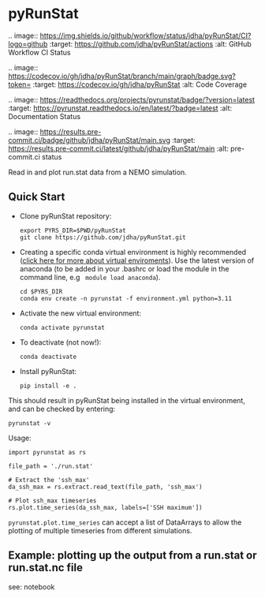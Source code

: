 # pyRunStat

.. image:: https://img.shields.io/github/workflow/status/jdha/pyRunStat/CI?logo=github
:target: https://github.com/jdha/pyRunStat/actions
:alt: GitHub Workflow CI Status

.. image:: https://codecov.io/gh/jdha/pyRunStat/branch/main/graph/badge.svg?token=
:target: https://codecov.io/gh/jdha/pyRunStat
:alt: Code Coverage

.. image:: https://readthedocs.org/projects/pyrunstat/badge/?version=latest
:target: https://pyrunstat.readthedocs.io/en/latest/?badge=latest
:alt: Documentation Status

.. image:: https://results.pre-commit.ci/badge/github/jdha/pyRunStat/main.svg
:target: https://results.pre-commit.ci/latest/github/jdha/pyRunStat/main
:alt: pre-commit.ci status

Read in and plot run.stat data from a NEMO simulation.

## Quick Start

- Clone pyRunStat repository:

  ```
  export PYRS_DIR=$PWD/pyRunStat
  git clone https://github.com/jdha/pyRunStat.git
  ```

- Creating a specific conda virtual environment is highly recommended ([click here for more about virtual
  enviroments](https://docs.conda.io/projects/conda/en/latest/user-guide/tasks/manage-environments.html)).
  Use the latest version of anaconda (to be added in your .bashrc or load the module in the command line, e.g ` module load anaconda`).

  ```
  cd $PYRS_DIR
  conda env create -n pyrunstat -f environment.yml python=3.11
  ```

- Activate the new virtual environment:

  ```
  conda activate pyrunstat
  ```

- To deactivate (not now!):

  ```
  conda deactivate
  ```

- Install pyRunStat:

  ```
  pip install -e .
  ```

This should result in pyRunStat being installed in the virtual environment,
and can be checked by entering:

```
pyrunstat -v
```

Usage:

```
import pyrunstat as rs

file_path = './run.stat'

# Extract the 'ssh_max'
da_ssh_max = rs.extract.read_text(file_path, 'ssh_max')

# Plot ssh_max timeseries
rs.plot.time_series(da_ssh_max, labels=['SSH maximum'])
```

`pyrunstat.plot.time_series` can accept a list of DataArrays to allow the plotting of multiple timeseries
from different simulations.

## Example: plotting up the output from a run.stat or run.stat.nc file

see: notebook
